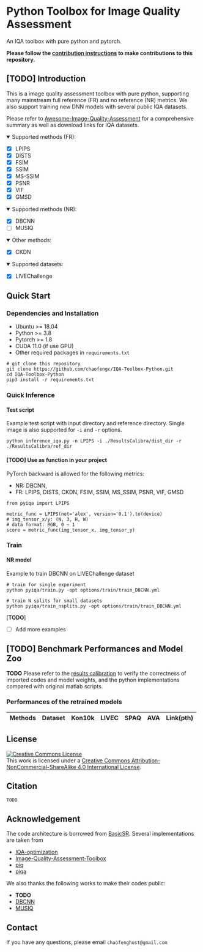# Python Toolbox for Image Quality Assessment
An IQA toolbox with pure python and pytorch.

**Please follow the [contribution instructions](Instruction.md) to make contributions to this repository.**

## [**TODO**] Introduction

This is a image quality assessment toolbox with pure python, supporting many mainstream full reference (FR) and no reference (NR) metrics. We also support training new DNN models with several public IQA datasets.

Please refer to [Awesome-Image-Quality-Assessment](https://github.com/chaofengc/Awesome-Image-Quality-Assessment) for a comprehensive summary as well as download links for IQA datasets. 
<details open>
<summary>Supported methods (FR):</summary>

- [x] LPIPS 
- [x] DISTS
- [x] FSIM 
- [x] SSIM 
- [x] MS-SSIM
- [x] PSNR 
- [x] VIF 
- [x] GMSD
</details>

<details open>
<summary>Supported methods (NR):</summary>

- [x] DBCNN
- [ ] MUSIQ
</details>

<details open>
<summary>Other methods:</summary>

- [x] CKDN
</details>

<details open>
<summary>Supported datasets:</summary>

- [x] LIVEChallenge 
</details>

## Quick Start

### Dependencies and Installation
- Ubuntu >= 18.04
- Python >= 3.8
- Pytorch >= 1.8
- CUDA 11.0 (if use GPU)
- Other required packages in `requirements.txt`
```
# git clone this repository
git clone https://github.com/chaofengc/IQA-Toolbox-Python.git
cd IQA-Toolbox-Python
pip3 install -r requirements.txt
```

### Quick Inference

#### Test script 

Example test script with input directory and reference directory. Single image is also supported for `-i` and `-r` options. 
```
python inference_iqa.py -n LPIPS -i ./ResultsCalibra/dist_dir -r ./ResultsCalibra/ref_dir 
```

#### [**TODO**] Use as function in your project
PyTorch backward is allowed for the following metrics: 

- NR: DBCNN, 
- FR: LPIPS, DISTS, CKDN, FSIM, SSIM, MS_SSIM, PSNR, VIF, GMSD

```
from pyiqa import LPIPS 

metric_func = LPIPS(net='alex', version='0.1').to(device)
# img_tensor_x/y: (N, 3, H, W)
# data format: RGB, 0 ~ 1
score = metric_func(img_tensor_x, img_tensor_y)
```

### Train 

#### NR model

Example to train DBCNN on LIVEChallenge dataset
```
# train for single experiment
python pyiqa/train.py -opt options/train/train_DBCNN.yml 

# train N splits for small datasets
python pyiqa/train_nsplits.py -opt options/train/train_DBCNN.yml 
```

[**TODO**]
- [ ] Add more examples


## [**TODO**] Benchmark Performances and Model Zoo

**TODO** Please refer to the [results calibration](ResultsCalib.md) to verify the correctness of imported codes and model weights, and the python implementations compared with original matlab scripts.

### Performances of the retrained models

| Methods | Dataset | Kon10k | LIVEC | SPAQ | AVA | Link(pth) |
| --- | --- | --- | --- | --- | --- | --- |

## License

<a rel="license" href="http://creativecommons.org/licenses/by-nc-sa/4.0/"><img alt="Creative Commons License" style="border-width:0" src="https://i.creativecommons.org/l/by-nc-sa/4.0/88x31.png" /></a><br />This work is licensed under a <a rel="license" href="http://creativecommons.org/licenses/by-nc-sa/4.0/">Creative Commons Attribution-NonCommercial-ShareAlike 4.0 International License</a>.

## Citation

```
TODO
```

## Acknowledgement

The code architecture is borrowed from [BasicSR](https://github.com/xinntao/BasicSR). Several implementations are taken from 

- [IQA-optimization](https://github.com/dingkeyan93/IQA-optimization)  
- [Image-Quality-Assessment-Toolbox](https://github.com/RyanXingQL/Image-Quality-Assessment-Toolbox) 
- [piq](https://github.com/photosynthesis-team/piq)
- [piqa](https://github.com/francois-rozet/piqa)

We also thanks the following works to make their codes public:
- **TODO**
- [DBCNN]() 
- [MUSIQ]() 

## Contact

If you have any questions, please email `chaofenghust@gmail.com`
